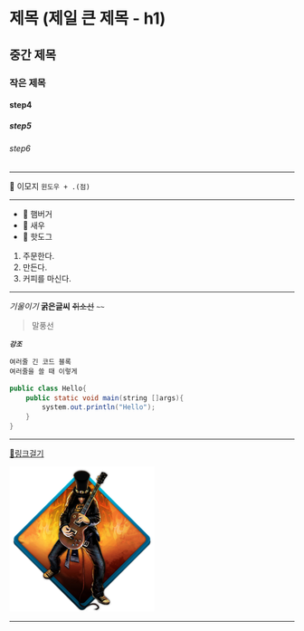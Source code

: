 

# 제목 (제일 큰 제목 - h1)
## 중간 제목
### 작은 제목
#### step4
##### step5
###### step6

<!-- 주석 : 제목 h1~h6 -->
---
🍔 이모지 `윈도우 + .(점)`

---

- 🍔 햄버거
- 🍤 새우
- 🌭 핫도그

1. 주문한다.
2. 만든다.
3. 커피를 마신다.

---
*기울이기*
**굵은글씨**
~~취소선~~ `~~`

> 말풍선

***`강조`***

```
여러줄 긴 코드 블록
여러줄을 쓸 때 이렇게
```

```java
public class Hello{
    public static void main(string []args){
        system.out.println("Hello");
    }
}
```
---

[🔗링크걸기](https://github.com/ryu199212-coder)

![프로필](./me.png)

---
